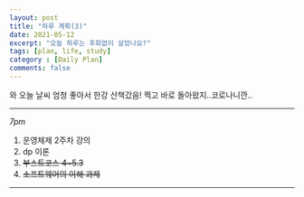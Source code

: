 ```yaml
---
layout: post
title: "하루 계획(3)"
date: 2021-05-12
excerpt: "오늘 하루는 후회없이 살았나요?"
tags: [plan, life, study]
category : [Daily Plan]
comments: false
---
```

와 오늘 날씨 엄청 좋아서 한강 산책갔음! 찍고 바로 돌아왔지..코로나니깐..

***
*7pm*
1. 운영체제 2주차 강의
2. dp 이론
3. ~~부스트코스 4~5.3~~
4. ~~소프트웨어의 이해 과제~~
***

